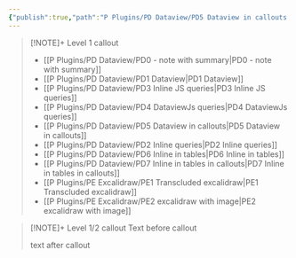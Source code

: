 ```yaml
---
{"publish":true,"path":"P Plugins/PD Dataview/PD5 Dataview in callouts.md","permalink":"/p-plugins/pd-dataview/pd-5-dataview-in-callouts/","PassFrontmatter":true}
---
```



> [!NOTE]+ Level 1 callout
>  - [[P Plugins/PD Dataview/PD0 - note with summary\|PD0 - note with summary]]
> - [[P Plugins/PD Dataview/PD1 Dataview\|PD1 Dataview]]
> - [[P Plugins/PD Dataview/PD3 Inline JS queries\|PD3 Inline JS queries]]
> - [[P Plugins/PD Dataview/PD4 DataviewJs queries\|PD4 DataviewJs queries]]
> - [[P Plugins/PD Dataview/PD5 Dataview in callouts\|PD5 Dataview in callouts]]
> - [[P Plugins/PD Dataview/PD2 Inline queries\|PD2 Inline queries]]
> - [[P Plugins/PD Dataview/PD6 Inline in tables\|PD6 Inline in tables]]
> - [[P Plugins/PD Dataview/PD7 Inline in tables in callouts\|PD7 Inline in tables in callouts]]
> - [[P Plugins/PE Excalidraw/PE1 Transcluded excalidraw\|PE1 Transcluded excalidraw]]
> - [[P Plugins/PE Excalidraw/PE2 excalidraw with image\|PE2 excalidraw with image]]
> 

> [!NOTE]+ Level 1/2 callout
> Text before callout
> 
> 
> 
> text after callout
